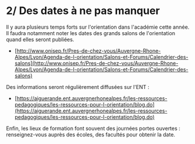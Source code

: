 # 2/ Des dates à ne pas manquer

Il y aura plusieurs temps forts sur l'orientation dans l'académie cette année. Il faudra notamment noter les dates des grands salons de l'orientation quand elles seront publiées.

- [http://www.onisep.fr/Pres-de-chez-vous/Auvergne-Rhone-Alpes/Lyon/Agenda-de-l-orientation/Salons-et-Forums/Calendrier-des-salons](http://www.onisep.fr/Pres-de-chez-vous/Auvergne-Rhone-Alpes/Lyon/Agenda-de-l-orientation/Salons-et-Forums/Calendrier-des-salons)

Des informations seront régulièrement diffusées sur l'ENT :

- [https://aiguerande.ent.auvergnerhonealpes.fr/les-ressources-pedagogiques/les-ressources-pour-l-orientation/blog.do](https://aiguerande.ent.auvergnerhonealpes.fr/les-ressources-pedagogiques/les-ressources-pour-l-orientation/blog.do)

Enfin, les lieux de formation font souvent des journées portes ouvertes : renseignez-vous auprès des écoles, des facultés pour obtenir la date.
